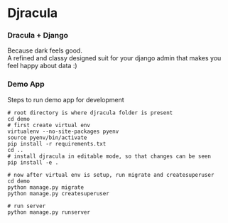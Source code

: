 # Djracula

### Dracula + Django

Because dark feels good.<br>
A refined and classy designed suit for your django admin that makes you feel happy about data :)

### Demo App

Steps to run demo app for development

```
# root directory is where djracula folder is present
cd demo
# first create virtual env
virtualenv --no-site-packages pyenv
source pyenv/bin/activate
pip install -r requirements.txt
cd ..
# install djracula in editable mode, so that changes can be seen
pip install -e .

# now after virtual env is setup, run migrate and createsuperuser
cd demo
python manage.py migrate
python manage.py createsuperuser

# run server
python manage.py runserver

```

